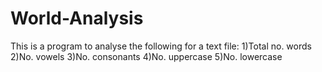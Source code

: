 # World-Analysis

This is a program to analyse the following for a text file:
1)Total no. words
2)No. vowels
3)No. consonants
4)No. uppercase
5)No. lowercase

